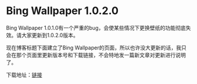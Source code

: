 # Bing Wallpaper 1.0.2.0

Bing Wallpaper 1.0.1.0有一个严重的bug，会使某些情况下更换壁纸的功能彻底失效。请大家更新到1.0.2.0版本。

现在博客标题下面建立了Bing Wallpaper的页面，所以也许没大更新的话，我只会在那个页面里更新版本号和下载链接，不会特地发一篇新文章对更新进行说明了。

下载地址：[链接](/attachment/up/BingWallpaper_1.0.2.0.zip)
